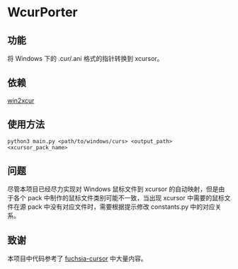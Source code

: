 # WcurPorter

## 功能
  
将 Windows 下的 .cur/.ani 格式的指针转换到 xcursor。

## 依赖

[win2xcur](https://github.com/quantum5/win2xcur)

## 使用方法

`python3 main.py <path/to/windows/curs> <output_path> <xcursor_pack_name>`

## 问题

尽管本项目已经尽力实现对 Windows 鼠标文件到 xcursor 的自动映射，但是由于各个 pack 中制作的鼠标文件类别可能不一致，当出现 xcursor 中需要的鼠标文件在源 pack 中没有对应文件时，需要根据提示修改 constants.py 中的对应关系。

## 致谢

本项目中代码参考了 [fuchsia-cursor](https://github.com/ful1e5/fuchsia-cursor) 中大量内容。